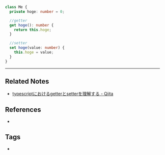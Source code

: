 ```ts
class Me {
  private hoge: number = 0;

  //getter
  get hoge(): number {
    return this.hoge;
  }

  //setter
  set hoge(value: number) {
    this.hoge = value;
  }
}

```

----
## Related Notes
- [typescriptにおけるgetterとsetterを理解する - Qiita](https://qiita.com/kuropp/items/ebefeec110ea6a2beb62)

## References
- 

## Tags
- 